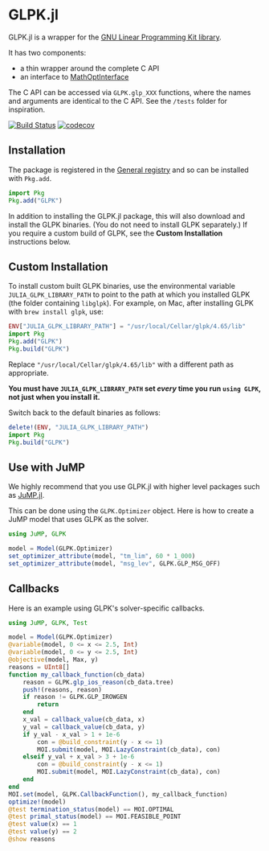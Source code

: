 #  GLPK.jl

GLPK.jl is a wrapper for the [GNU Linear Programming Kit library](https://www.gnu.org/software/glpk).

It has two components:
 - a thin wrapper around the complete C API
 - an interface to [MathOptInterface](https://github.com/jump-dev/MathOptInterface.jl)

The C API can be accessed via `GLPK.glp_XXX` functions, where the names and
arguments are identical to the C API. See the `/tests` folder for inspiration.

[![Build Status](https://github.com/jump-dev/GLPK.jl/workflows/CI/badge.svg?branch=master)](https://github.com/jump-dev/GLPK.jl/actions?query=workflow%3ACI)
[![codecov](https://codecov.io/gh/jump-dev/GLPK.jl/branch/master/graph/badge.svg)](https://codecov.io/gh/jump-dev/GLPK.jl)

## Installation

The package is registered in the [General registry](https://github.com/JuliaRegistries/General/)
and so can be installed with `Pkg.add`.

```julia
import Pkg
Pkg.add("GLPK")
```

In addition to installing the GLPK.jl package, this will also download and
install the GLPK binaries. (You do not need to install GLPK separately.) If you
require a custom build of GLPK, see the **Custom Installation** instructions
below.

## Custom Installation

To install custom built GLPK binaries, use the environmental variable
`JULIA_GLPK_LIBRARY_PATH` to point to the path at which you installed GLPK (the
folder containing `libglpk`). For example, on Mac, after installing GLPK with
`brew install glpk`, use:
```julia
ENV["JULIA_GLPK_LIBRARY_PATH"] = "/usr/local/Cellar/glpk/4.65/lib"
import Pkg
Pkg.add("GLPK")
Pkg.build("GLPK")
```
Replace `"/usr/local/Cellar/glpk/4.65/lib"` with a different path as
appropriate.

**You must have `JULIA_GLPK_LIBRARY_PATH` set _every_ time you run `using GLPK`,
not just when you install it.**

Switch back to the default binaries as follows:
```julia
delete!(ENV, "JULIA_GLPK_LIBRARY_PATH")
import Pkg
Pkg.build("GLPK")
```

## Use with JuMP

We highly recommend that you use GLPK.jl with higher level packages such as
[JuMP.jl](https://github.com/jump-dev/JuMP.jl).

This can be done using the `GLPK.Optimizer` object. Here is how to create a JuMP
model that uses GLPK as the solver.

```julia
using JuMP, GLPK

model = Model(GLPK.Optimizer)
set_optimizer_attribute(model, "tm_lim", 60 * 1_000)
set_optimizer_attribute(model, "msg_lev", GLPK.GLP_MSG_OFF)
```

## Callbacks

Here is an example using GLPK's solver-specific callbacks.

```julia
using JuMP, GLPK, Test

model = Model(GLPK.Optimizer)
@variable(model, 0 <= x <= 2.5, Int)
@variable(model, 0 <= y <= 2.5, Int)
@objective(model, Max, y)
reasons = UInt8[]
function my_callback_function(cb_data)
    reason = GLPK.glp_ios_reason(cb_data.tree)
    push!(reasons, reason)
    if reason != GLPK.GLP_IROWGEN
        return
    end
    x_val = callback_value(cb_data, x)
    y_val = callback_value(cb_data, y)
    if y_val - x_val > 1 + 1e-6
        con = @build_constraint(y - x <= 1)
        MOI.submit(model, MOI.LazyConstraint(cb_data), con)
    elseif y_val + x_val > 3 + 1e-6
        con = @build_constraint(y - x <= 1)
        MOI.submit(model, MOI.LazyConstraint(cb_data), con)
    end
end
MOI.set(model, GLPK.CallbackFunction(), my_callback_function)
optimize!(model)
@test termination_status(model) == MOI.OPTIMAL
@test primal_status(model) == MOI.FEASIBLE_POINT
@test value(x) == 1
@test value(y) == 2
@show reasons
```
